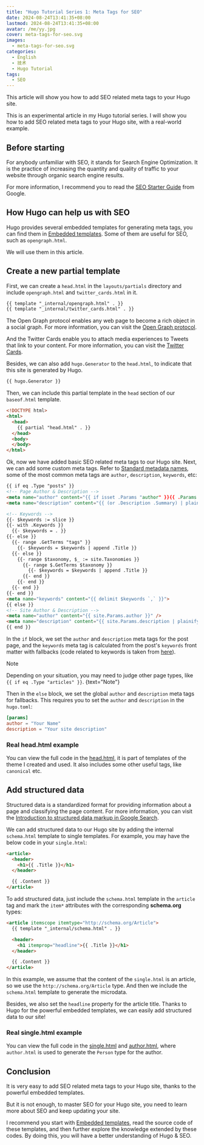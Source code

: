```yaml
---
title: "Hugo Tutorial Series 1: Meta Tags for SEO"
date: 2024-08-24T13:41:35+08:00
lastmod: 2024-08-24T13:41:35+08:00
avatar: /me/yy.jpg
cover: meta-tags-for-seo.svg
images:
  - meta-tags-for-seo.svg
categories:
  - English
  - 技术
  - Hugo Tutorial
tags:
  - SEO
---
```


This article will show you how to add SEO related meta tags to your Hugo site.

<!--more-->

This is an experimental article in my Hugo tutorial series. I will show you how to
add SEO related meta tags to your Hugo site, with a real-world example.

## Before starting

For anybody unfamiliar with SEO, it stands for Search Engine Optimization.
It is the practice of increasing the quantity and quality of traffic to your website through organic search engine results.

For more information, I recommend you to read the [SEO Starter Guide](https://developers.google.com/search/docs/fundamentals/seo-starter-guide) from Google.

## How Hugo can help us with SEO

Hugo provides several embedded templates for generating meta tags, you can find them in
[Embedded templates](https://gohugo.io/templates/embedded/). Some of them are
useful for SEO, such as `opengraph.html`.

We will use them in this article.

## Create a new partial template

First, we can create a `head.html` in the `layouts/partials` directory and include `opengraph.html` and `twitter_cards.html` in it.

```html
{{ template "_internal/opengraph.html" . }}
{{ template "_internal/twitter_cards.html" . }}
```

The Open Graph protocol enables any web page to become a rich object in a social graph. For more information, you can visit the [Open Graph protocol](https://ogp.me/).

And the Twitter Cards enable you to attach media experiences to Tweets that link to your content. For more information, you can visit the [Twitter Cards](https://developer.twitter.com/en/docs/twitter-for-websites/cards/overview/abouts-cards).

Besides, we can also add `hugo.Generator` to the `head.html`, to indicate that this site is generated by Hugo.

```html
{{ hugo.Generator }}
```

Then, we can include this partial template in the `head` section of our `baseof.html` template.

```html
<!DOCTYPE html>
<html>
  <head>
    {{ partial "head.html" . }}
  </head>
  <body>
  </body>
</html>
```

Ok, now we have added basic SEO related meta tags to our Hugo site.
Next, we can add some custom meta tags.
Refer to [Standard metadata names](https://developer.mozilla.org/en-US/docs/Web/HTML/Element/meta/name),
some of the most common meta tags are `author`, `description`, `keywords`, etc:

```html
{{ if eq .Type "posts" }}
<!-- Page Author & Description -->
<meta name="author" content="{{ if isset .Params "author" }}{{ .Params.author }}{{ else }}{{ site.Params.author }}{{ end }}" />
<meta name="description" content="{{ (or .Description .Summary) | plainify }}" />

<!-- Keywords -->
{{- $keywords := slice }}
{{- with .Keywords }}
  {{- $keywords = . }}
{{- else }}
  {{- range .GetTerms "tags" }}
    {{- $keywords = $keywords | append .Title }}
  {{- else }}
    {{- range $taxonomy, $_ := site.Taxonomies }}
      {{- range $.GetTerms $taxonomy }}
        {{- $keywords = $keywords | append .Title }}
      {{- end }}
    {{- end }}
  {{- end }}
{{- end }}
<meta name="keywords" content="{{ delimit $keywords `,` }}">
{{ else }}
<!-- Site Author & Description -->
<meta name="author" content="{{ site.Params.author }}" />
<meta name="description" content="{{ site.Params.description | plainify }}" />
{{ end }}
```

In the `if` block, we set the `author` and `description` meta tags for the post page,
and the `keywords` meta tag is calculated from the post's `keywords` front matter
with fallbacks (code related to keywords is taken from [here](https://github.com/gohugoio/hugo/blob/7792392a6f6fda7b1654ba0517e78c62f0a8c905/tpl/tplimpl/embedded/templates/schema.html#L28)).

> [!NOTE]
> Depending on your situation, you may need to judge other page types, like `{{ if eq .Type "articles" }}`.
{text="Note"}

Then in the `else` block, we set the global `author` and `description` meta tags for fallbacks.
This requires you to set the `author` and `description` in the `hugo.toml`:

```toml
[params]
author = "Your Name"
description = "Your site description"
```

### Real head.html example

You can view the full code in the [head.html](https://github.com/g1eny0ung/hugo-theme-dream/blob/master/layouts/partials/head.html),
it is part of templates of the theme I created and used. It also includes some other useful tags, like `canonical` etc.

## Add structured data

Structured data is a standardized format for providing information about a page and classifying the page content.
For more information, you can visit the [Introduction to structured data markup in Google Search](https://developers.google.com/search/docs/appearance/structured-data/intro-structured-data).

We can add structured data to our Hugo site by adding the internal `schema.html` template to single templates.
For example, you may have the below code in your `single.html`:

```html
<article>
  <header>
    <h1>{{ .Title }}</h1>
  </header>

  {{ .Content }}
</article>
```

To add structured data, just include the `schema.html` template in the `article` tag
and mark the `item*` attributes with the corresponding **schema.org** types:

```html
<article itemscope itemtype="http://schema.org/Article">
  {{ template "_internal/schema.html" . }}

  <header>
    <h1 itemprop="headline">{{ .Title }}</h1>
  </header>

  {{ .Content }}
</article>
```

In this example, we assume that the content of the `single.html` is an article, so we use the `http://schema.org/Article` type.
And then we include the `schema.html` template to generate the microdata.

Besides, we also set the `headline` property for the article title.
Thanks to Hugo for the powerful embedded templates, we can easily add structured data to our site!

### Real single.html example

You can view the full code in the [single.html](https://github.com/g1eny0ung/hugo-theme-dream/blob/master/layouts/_default/single.html)
and [author.html](https://github.com/g1eny0ung/hugo-theme-dream/blob/master/layouts/partials/author.html),
where `author.html` is used to generate the `Person` type for the author.

## Conclusion

It is very easy to add SEO related meta tags to your Hugo site, thanks to the powerful embedded templates.

But it is not enough, to master SEO for your Hugo site, you need to learn more about SEO and keep updating your site.

I recommend you start with [Embedded templates](https://gohugo.io/templates/embedded/), read the source code of
these templates, and then further explore the knowledge extended by these codes. By doing this,
you will have a better understanding of Hugo & SEO.
